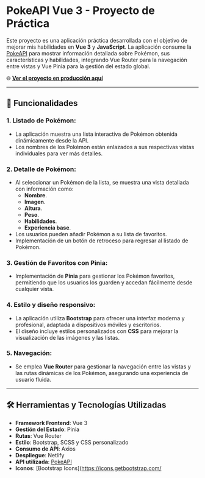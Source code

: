# **PokeAPI Vue 3 - Proyecto de Práctica**

Este proyecto es una aplicación práctica desarrollada con el objetivo de mejorar mis habilidades en **Vue 3** y **JavaScript**. La aplicación consume la [PokeAPI](https://pokeapi.co/) para mostrar información detallada sobre Pokémon, sus características y habilidades, integrando Vue Router para la navegación entre vistas y Vue Pinia para la gestión del estado global.

🌐 **[Ver el proyecto en producción aquí](https://poke-api-pinia.netlify.app/favoritos)**

---

## 🚀 **Funcionalidades**

### 1. **Listado de Pokémon**:
- La aplicación muestra una lista interactiva de Pokémon obtenida dinámicamente desde la API.
- Los nombres de los Pokémon están enlazados a sus respectivas vistas individuales para ver más detalles.

### 2. **Detalle de Pokémon**:
- Al seleccionar un Pokémon de la lista, se muestra una vista detallada con información como:
  - **Nombre**.
  - **Imagen**.
  - **Altura**.
  - **Peso**.
  - **Habilidades**.
  - **Experiencia base**.
- Los usuarios pueden añadir Pokémon a su lista de favoritos.
- Implementación de un botón de retroceso para regresar al listado de Pokémon.

### 3. **Gestión de Favoritos con Pinia**:
- Implementación de **Pinia** para gestionar los Pokémon favoritos, permitiendo que los usuarios los guarden y accedan fácilmente desde cualquier vista.

### 4. **Estilo y diseño responsivo**:
- La aplicación utiliza **Bootstrap** para ofrecer una interfaz moderna y profesional, adaptada a dispositivos móviles y escritorios.
- El diseño incluye estilos personalizados con **CSS** para mejorar la visualización de las imágenes y las listas.

### 5. **Navegación**:
- Se emplea **Vue Router** para gestionar la navegación entre las vistas y las rutas dinámicas de los Pokémon, asegurando una experiencia de usuario fluida.

---

## 🛠️ **Herramientas y Tecnologías Utilizadas**

- **Framework Frontend**: Vue 3
- **Gestión del Estado**: Pinia
- **Rutas**: Vue Router
- **Estilo**: Bootstrap, SCSS y CSS personalizado
- **Consumo de API**: Axios
- **Despliegue**: Netlify
- **API utilizada**: [PokeAPI](https://pokeapi.co/)
- **Iconos**: [Bootstrap Icons](https://icons.getbootstrap.com/
